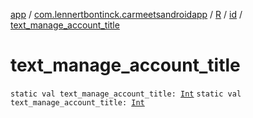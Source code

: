 [app](../../../index.md) / [com.lennertbontinck.carmeetsandroidapp](../../index.md) / [R](../index.md) / [id](index.md) / [text_manage_account_title](./text_manage_account_title.md)

# text_manage_account_title

`static val text_manage_account_title: `[`Int`](https://kotlinlang.org/api/latest/jvm/stdlib/kotlin/-int/index.html)
`static val text_manage_account_title: `[`Int`](https://kotlinlang.org/api/latest/jvm/stdlib/kotlin/-int/index.html)